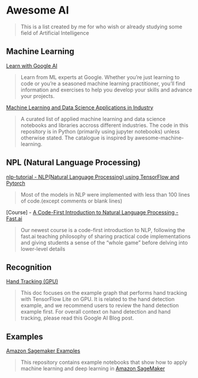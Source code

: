 # Awesome AI

> This is a list created by me for who wish or already studying some field of Artificial Intelligence

## Machine Learning

[Learn with Google AI](https://ai.google/education/)
> Learn from ML experts at Google. Whether you’re just learning to code or you’re a seasoned machine learning practitioner, you’ll find information and exercises to help you develop your skills and advance your projects.

[Machine Learning and Data Science Applications in Industry](https://github.com/firmai/industry-machine-learning#machine-learning-and-data-science-applications-in-industry)
> A curated list of applied machine learning and data science notebooks and libraries accross different industries. The code in this repository is in Python (primarily using jupyter notebooks) unless otherwise stated. The catalogue is inspired by awesome-machine-learning.

 
## NPL (Natural Language Processing)

[nlp-tutorial - NLP(Natural Language Processing) using TensorFlow and Pytorch](https://github.com/graykode/nlp-tutorial)
> Most of the models in NLP were implemented with less than 100 lines of code.(except comments or blank lines)

[Course] - [A Code-First Introduction to Natural Language Processing - Fast.ai](https://www.fast.ai/2019/07/08/fastai-nlp/)
> Our newest course is a code-first introduction to NLP, following the fast.ai teaching philosophy of sharing practical code implementations and giving students a sense of the “whole game” before delving into lower-level details

## Recognition

[Hand Tracking (GPU)](https://github.com/google/mediapipe/blob/master/mediapipe/docs/hand_tracking_mobile_gpu.md#hand-tracking-gpu)
> This doc focuses on the example graph that performs hand tracking with TensorFlow Lite on GPU. It is related to the hand detection example, and we recommend users to review the hand detection example first. For overall context on hand detection and hand tracking, please read this Google AI Blog post.

## Examples

[Amazon Sagemaker Examples](https://github.com/awslabs/amazon-sagemaker-examples)
> This repository contains example notebooks that show how to apply machine learning and deep learning in [Amazon SageMaker](https://aws.amazon.com/sagemaker) 
